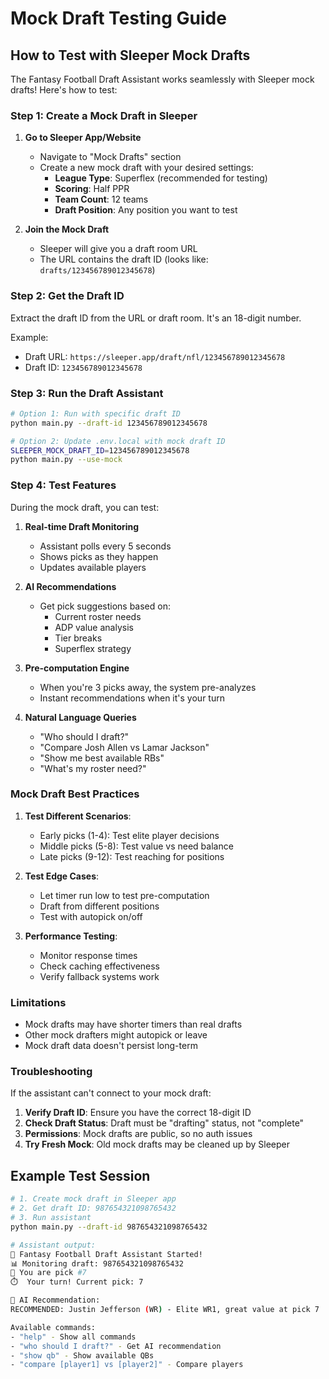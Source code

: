 # Mock Draft Testing Guide

## How to Test with Sleeper Mock Drafts

The Fantasy Football Draft Assistant works seamlessly with Sleeper mock drafts! Here's how to test:

### Step 1: Create a Mock Draft in Sleeper

1. **Go to Sleeper App/Website**
   - Navigate to "Mock Drafts" section
   - Create a new mock draft with your desired settings:
     - **League Type**: Superflex (recommended for testing)
     - **Scoring**: Half PPR 
     - **Team Count**: 12 teams
     - **Draft Position**: Any position you want to test

2. **Join the Mock Draft**
   - Sleeper will give you a draft room URL
   - The URL contains the draft ID (looks like: `drafts/123456789012345678`)

### Step 2: Get the Draft ID

Extract the draft ID from the URL or draft room. It's an 18-digit number.

Example:
- Draft URL: `https://sleeper.app/draft/nfl/123456789012345678`
- Draft ID: `123456789012345678`

### Step 3: Run the Draft Assistant

```bash
# Option 1: Run with specific draft ID
python main.py --draft-id 123456789012345678

# Option 2: Update .env.local with mock draft ID
SLEEPER_MOCK_DRAFT_ID=123456789012345678
python main.py --use-mock
```

### Step 4: Test Features

During the mock draft, you can test:

1. **Real-time Draft Monitoring**
   - Assistant polls every 5 seconds
   - Shows picks as they happen
   - Updates available players

2. **AI Recommendations**
   - Get pick suggestions based on:
     - Current roster needs
     - ADP value analysis
     - Tier breaks
     - Superflex strategy

3. **Pre-computation Engine**
   - When you're 3 picks away, the system pre-analyzes
   - Instant recommendations when it's your turn

4. **Natural Language Queries**
   - "Who should I draft?"
   - "Compare Josh Allen vs Lamar Jackson"
   - "Show me best available RBs"
   - "What's my roster need?"

### Mock Draft Best Practices

1. **Test Different Scenarios**:
   - Early picks (1-4): Test elite player decisions
   - Middle picks (5-8): Test value vs need balance
   - Late picks (9-12): Test reaching for positions

2. **Test Edge Cases**:
   - Let timer run low to test pre-computation
   - Draft from different positions
   - Test with autopick on/off

3. **Performance Testing**:
   - Monitor response times
   - Check caching effectiveness
   - Verify fallback systems work

### Limitations

- Mock drafts may have shorter timers than real drafts
- Other mock drafters might autopick or leave
- Mock draft data doesn't persist long-term

### Troubleshooting

If the assistant can't connect to your mock draft:

1. **Verify Draft ID**: Ensure you have the correct 18-digit ID
2. **Check Draft Status**: Draft must be "drafting" status, not "complete"
3. **Permissions**: Mock drafts are public, so no auth issues
4. **Try Fresh Mock**: Old mock drafts may be cleaned up by Sleeper

## Example Test Session

```bash
# 1. Create mock draft in Sleeper app
# 2. Get draft ID: 987654321098765432
# 3. Run assistant
python main.py --draft-id 987654321098765432

# Assistant output:
🏈 Fantasy Football Draft Assistant Started!
📊 Monitoring draft: 987654321098765432
👤 You are pick #7
⏱️  Your turn! Current pick: 7

🤖 AI Recommendation:
RECOMMENDED: Justin Jefferson (WR) - Elite WR1, great value at pick 7

Available commands:
- "help" - Show all commands
- "who should I draft?" - Get AI recommendation
- "show qb" - Show available QBs
- "compare [player1] vs [player2]" - Compare players
```